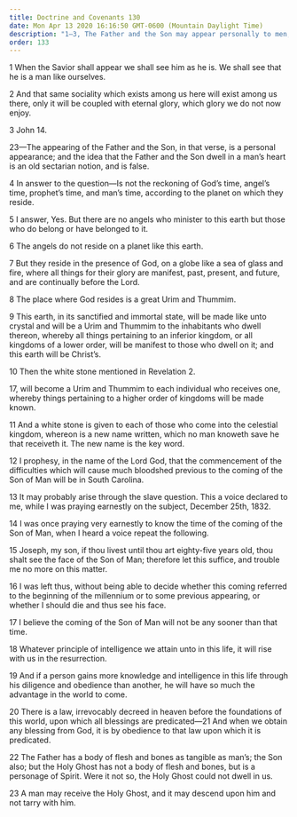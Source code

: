 ```yaml
---
title: Doctrine and Covenants 130
date: Mon Apr 13 2020 16:16:50 GMT-0600 (Mountain Daylight Time)
description: "1–3, The Father and the Son may appear personally to men; 4–7, Angels reside in a celestial sphere; 8–9, The celestial earth will be a great Urim and Thummim; 10–11, A white stone is given to all who enter the celestial world; 12–17, The time of the Second Coming is withheld from the Prophet; 18–19, Intelligence gained in this life rises with us in the Resurrection; 20–21, All blessings come by obedience to law; 22–23, The Father and the Son have bodies of flesh and bones."
order: 133
---
```


1 When the Savior shall appear we shall see him as he is. We shall see that he is a man like ourselves.

2 And that same sociality which exists among us here will exist among us there, only it will be coupled with eternal glory, which glory we do not now enjoy.

3 John 14.

23—The appearing of the Father and the Son, in that verse, is a personal appearance; and the idea that the Father and the Son dwell in a man’s heart is an old sectarian notion, and is false.

4 In answer to the question—Is not the reckoning of God’s time, angel’s time, prophet’s time, and man’s time, according to the planet on which they reside.

5 I answer, Yes. But there are no angels who minister to this earth but those who do belong or have belonged to it.

6 The angels do not reside on a planet like this earth.

7 But they reside in the presence of God, on a globe like a sea of glass and fire, where all things for their glory are manifest, past, present, and future, and are continually before the Lord.

8 The place where God resides is a great Urim and Thummim.

9 This earth, in its sanctified and immortal state, will be made like unto crystal and will be a Urim and Thummim to the inhabitants who dwell thereon, whereby all things pertaining to an inferior kingdom, or all kingdoms of a lower order, will be manifest to those who dwell on it; and this earth will be Christ’s.

10 Then the white stone mentioned in Revelation 2.

17, will become a Urim and Thummim to each individual who receives one, whereby things pertaining to a higher order of kingdoms will be made known.

11 And a white stone is given to each of those who come into the celestial kingdom, whereon is a new name written, which no man knoweth save he that receiveth it. The new name is the key word.

12 I prophesy, in the name of the Lord God, that the commencement of the difficulties which will cause much bloodshed previous to the coming of the Son of Man will be in South Carolina.

13 It may probably arise through the slave question. This a voice declared to me, while I was praying earnestly on the subject, December 25th, 1832.

14 I was once praying very earnestly to know the time of the coming of the Son of Man, when I heard a voice repeat the following.

15 Joseph, my son, if thou livest until thou art eighty-five years old, thou shalt see the face of the Son of Man; therefore let this suffice, and trouble me no more on this matter.

16 I was left thus, without being able to decide whether this coming referred to the beginning of the millennium or to some previous appearing, or whether I should die and thus see his face.

17 I believe the coming of the Son of Man will not be any sooner than that time.

18 Whatever principle of intelligence we attain unto in this life, it will rise with us in the resurrection.

19 And if a person gains more knowledge and intelligence in this life through his diligence and obedience than another, he will have so much the advantage in the world to come.

20 There is a law, irrevocably decreed in heaven before the foundations of this world, upon which all blessings are predicated—21 And when we obtain any blessing from God, it is by obedience to that law upon which it is predicated.

22 The Father has a body of flesh and bones as tangible as man’s; the Son also; but the Holy Ghost has not a body of flesh and bones, but is a personage of Spirit. Were it not so, the Holy Ghost could not dwell in us.

23 A man may receive the Holy Ghost, and it may descend upon him and not tarry with him.
